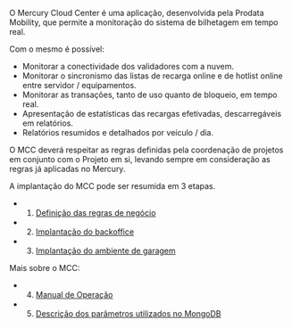 O Mercury Cloud Center é uma aplicação, desenvolvida pela Prodata Mobility,  que permite a monitoração do sistema de bilhetagem em tempo real.

Com o mesmo é possível:

- Monitorar a conectividade dos validadores com a nuvem.
- Monitorar o sincronismo das listas de recarga online e de hotlist online entre servidor / equipamentos.
- Monitorar as transações, tanto de uso quanto de bloqueio, em tempo real.
- Apresentação de estatísticas das recargas efetivadas, descarregáveis em relatórios.
- Relatórios resumidos e detalhados por veículo / dia.


O MCC deverá respeitar as regras definidas pela coordenação de projetos em conjunto com o Projeto em si, levando sempre em consideração as regras já aplicadas no Mercury.


A implantação do MCC pode ser resumida em 3 etapas.

- 1. [Definição das regras de negócio](/MCC-%2D-Mercury-Cloud-Center/1.-Regras-de-negócios)
- 2. [Implantação do backoffice](/MCC-%2D-Mercury-Cloud-Center/2.-Implantação-da-Infraestrutura-e-backoffice)
- 3. [Implantação do ambiente de garagem](/MCC-%2D-Mercury-Cloud-Center/3.-Infraestrutura-e-Ambiente-de-Garagem)

Mais sobre o MCC:

- 4. [Manual de Operação](/MCC-%2D-Mercury-Cloud-Center/4.-Manual-de-operação)
- 5. [Descrição dos parâmetros utilizados no MongoDB](/MCC-%2D-Mercury-Cloud-Center/5.-Parâmetros-gerais-do-mongo-DB)